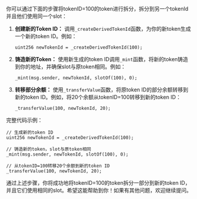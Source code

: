 你可以通过下面的步骤将tokenID=100的token进行拆分，拆分到另一个tokenId并且他们使用同一个slot：

1. **创建新的Token ID：**
   调用`_createDerivedTokenId`函数，为你的新token生成一个新的token ID。例如：
   ```solidity
   uint256 newTokenId = _createDerivedTokenId(100);
   ```

2. **铸造新的Token：**
   使用新生成的token ID调用`_mint`函数，将新的token铸造到你的地址，并确保slot与原token相同。例如：
   ```solidity
   _mint(msg.sender, newTokenId, slotOf(100), 0);
   ```

3. **转移部分余额：**
   使用`_transferValue`函数，将原token ID的部分余额转移到新的token ID。例如，将20个余额从tokenID=100转移到新的token ID：
   ```solidity
   _transferValue(100, newTokenId, 20);
   ```

完整代码示例：
```solidity
// 生成新的token ID
uint256 newTokenId = _createDerivedTokenId(100);

// 铸造新的token，slot与原token相同
_mint(msg.sender, newTokenId, slotOf(100), 0);

// 从tokenID=100转移20个余额到新的token ID
_transferValue(100, newTokenId, 20);
```

通过上述步骤，你将成功地将tokenID=100的token拆分一部分到新的token ID，并且它们使用相同的slot。希望这能帮助到你！如果有其他问题，欢迎继续提问。